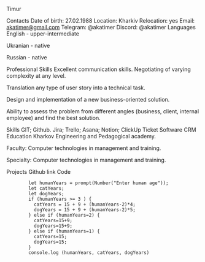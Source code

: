 Timur

Contacts
Date of birth: 27.02.1988
Location: Kharkiv
Relocation: yes
Email: akatimer@gmail.com
Telegram: @akatimer
Discord: @akatimer
Languages
English - upper-intermediate

Ukranian - native

Russian - native

Professional Skills
Excellent communication skills. Negotiating of varying complexity at any level.

Translation any type of user story into a technical task.

Design and implementation of a new business-oriented solution.

Ability to assess the problem from different angles (business, client, internal employee) and find the best solution.

Skills
GIT; Github.
Jira; Trello; Asana;
Notion; ClickUp
Ticket Software
CRM
Education
Kharkov Engineering and Pedagogical academy.

Faculty: Computer technologies in management and training.

Specialty: Computer technologies in management and training.

Projects
Github link
Code
          
            let humanYears = prompt(Number("Enter human age"));
            let catYears;
            let dogYears;
            if (humanYears >= 3 ) {
              catYears = 15 + 9 + (humanYears-2)*4;
              dogYears = 15 + 9 + (humanYears-2)*5;
            } else if (humanYears=2) {
              catYears=15+9;
              dogYears=15+9;
            } else if (humanYears=1) {
              catYears=15;
              dogYears=15;
            }
            console.log (humanYears, catYears, dogYears)
          
        
